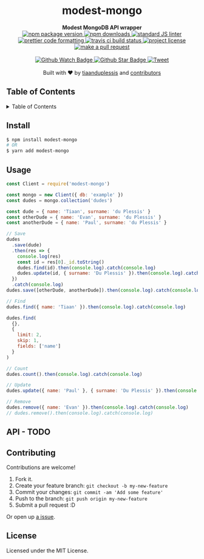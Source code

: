 
<h1 align="center">modest-mongo</h1>
<div align="center">
  <strong>Modest MongoDB API wrapper</strong>
</div>
<div align="center">
  <a href="https://npmjs.org/package/modest-mongo">
    <img src="https://img.shields.io/npm/v/modest-mongo.svg?style=flat-square" alt="npm package version" />
  </a>
  <a href="https://npmjs.org/package/modest-mongo">
  <img src="https://img.shields.io/npm/dm/modest-mongo.svg?style=flat-square" alt="npm downloads" />
  </a>
  <a href="https://github.com/feross/standard">
    <img src="https://img.shields.io/badge/code%20style-standard-brightgreen.svg?style=flat-square" alt="standard JS linter" />
  </a>
  <a href="https://github.com/prettier/prettier">
    <img src="https://img.shields.io/badge/styled_with-prettier-ff69b4.svg?style=flat-square" alt="prettier code formatting" />
  </a>
  <a href="https://travis-ci.org/tiaanduplessis/modest-mongo">
    <img src="https://img.shields.io/travis/tiaanduplessis/modest-mongo.svg?style=flat-square" alt="travis ci build status" />
  </a>
  <a href="https://github.com/tiaanduplessis/modest-mongo/blob/master/LICENSE">
    <img src="https://img.shields.io/npm/l/modest-mongo.svg?style=flat-square" alt="project license" />
  </a>
  <a href="http://makeapullrequest.com">
    <img src="https://img.shields.io/badge/PRs-welcome-brightgreen.svg?style=flat-square" alt="make a pull request" />
  </a>
</div>
<br>
<div align="center">
  <a href="https://github.com/tiaanduplessis/modest-mongo/watchers">
    <img src="https://img.shields.io/github/watchers/tiaanduplessis/modest-mongo.svg?style=social" alt="Github Watch Badge" />
  </a>
  <a href="https://github.com/tiaanduplessis/modest-mongo/stargazers">
    <img src="https://img.shields.io/github/stars/tiaanduplessis/modest-mongo.svg?style=social" alt="Github Star Badge" />
  </a>
  <a href="https://twitter.com/intent/tweet?text=Check%20out%20modest-mongo!%20https://github.com/tiaanduplessis/modest-mongo%20%F0%9F%91%8D">
    <img src="https://img.shields.io/twitter/url/https/github.com/tiaanduplessis/modest-mongo.svg?style=social" alt="Tweet" />
  </a>
</div>
<br>
<div align="center">
  Built with ❤︎ by <a href="https://github.com/tiaanduplessis">tiaanduplessis</a> and <a href="https://github.com/tiaanduplessis/modest-mongo/contributors">contributors</a>
</div>

<h2>Table of Contents</h2>
<details>
  <summary>Table of Contents</summary>
  <li><a href="#install">Install</a></li>
  <li><a href="#usage">Usage</a></li>
  <li><a href="#api">API</a></li>
  <li><a href="#contribute">Contribute</a></li>
  <li><a href="#license">License</a></li>
</details>

## Install

```sh
$ npm install modest-mongo
# OR
$ yarn add modest-mongo
```

## Usage

```js
const Client = require('modest-mongo')

const mongo = new Client({ db: 'example' })
const dudes = mongo.collection('dudes')

const dude = { name: 'Tiaan', surname: 'du Plessis' }
const otherDude = { name: 'Evan', surname: 'du Plessis' }
const anotherDude = { name: 'Paul', surname: 'du Plessis' }

// Save
dudes
  .save(dude)
  .then(res => {
    console.log(res)
    const id = res[0]._id.toString()
    dudes.find(id).then(console.log).catch(console.log)
    dudes.update(id, { surname: 'Du Plessis' }).then(console.log).catch(console.log)
  })
  .catch(console.log)
dudes.save([otherDude, anotherDude]).then(console.log).catch(console.log)

// Find
dudes.find({ name: 'Tiaan' }).then(console.log).catch(console.log)

dudes.find(
  {},
  {
    limit: 2,
    skip: 1,
    fields: ['name']
  }
)

// Count
dudes.count().then(console.log).catch(console.log)

// Update
dudes.update({ name: 'Paul' }, { surname: 'Du Plessis' }).then(console.log).catch(console.log)

// Remove
dudes.remove({ name: 'Evan' }).then(console.log).catch(console.log)
// dudes.remove().then(console.log).catch(console.log)

```

## API - TODO

## Contributing

Contributions are welcome!

1. Fork it.
2. Create your feature branch: `git checkout -b my-new-feature`
3. Commit your changes: `git commit -am 'Add some feature'`
4. Push to the branch: `git push origin my-new-feature`
5. Submit a pull request :D

Or open up [a issue](https://github.com/tiaanduplessis/modest-mongo/issues).

## License

Licensed under the MIT License.
